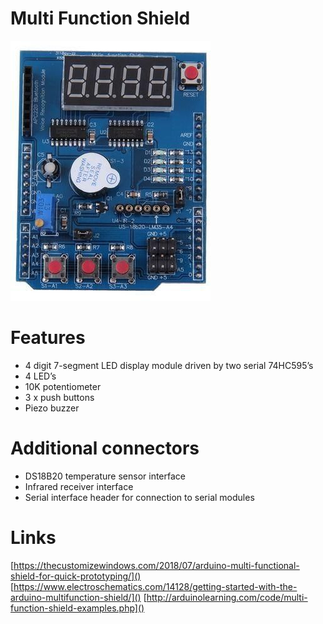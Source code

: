 # Multi Function Shield
![](shield.jpg)
# Features

* 4 digit 7-segment LED display module driven by two serial 74HC595’s
* 4 LED’s
* 10K potentiometer
* 3 x push buttons
* Piezo buzzer

# Additional connectors
* DS18B20 temperature sensor interface
* Infrared receiver interface
* Serial interface header for connection to serial modules

# Links
[https://thecustomizewindows.com/2018/07/arduino-multi-functional-shield-for-quick-prototyping/]()
[https://www.electroschematics.com/14128/getting-started-with-the-arduino-multifunction-shield/]()
[http://arduinolearning.com/code/multi-function-shield-examples.php]()
